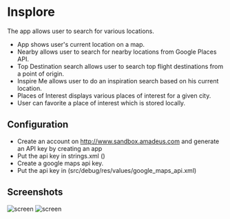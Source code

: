 # Insplore

The app allows user to search for various locations.
- App shows user's current location on a map.
- Nearby allows user to search for nearby locations from Google Places API.
- Top Destination search allows user to search top flight destinations from a point of origin.
- Inspire Me allows user to do an inspiration search based on his current location.
- Places of Interest displays various places of interest for a given city.
- User can favorite a place of interest which is stored locally.

## Configuration
- Create an account on http://www.sandbox.amadeus.com and generate an API key by creating an app
- Put the api key in strings.xml (<string name="ama_sandbox"></string>)
- Create a google maps api key.
- Put the api key in (src/debug/res/values/google_maps_api.xml)

## Screenshots

![screen](../master/pics/pic_1.png) ![screen](../master/pics/pic_td.png)
